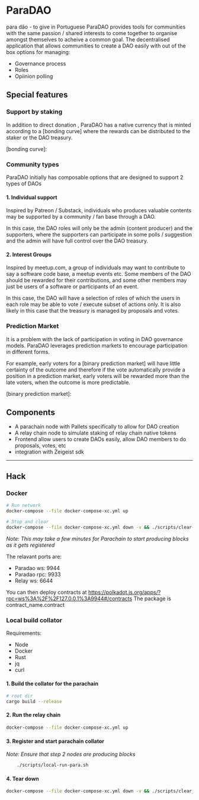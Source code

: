 # ParaDAO

para dão - to give in Portuguese
ParaDAO provides tools for communities with the same passion / shared interests to come together to organise amongst themselves to acheive a common goal.
The decentralised application that allows communities to create a DAO easily with out of the box options for managing:

-   Governance process
-   Roles
-   Opiinion polling

## Special features

### Support by staking

In addition to direct donation , ParaDAO has a native currency that is minted according to a [bonding curve] where the rewards can be distributed to the staker or the DAO treasury.

[bonding curve]:

### Community types

ParaDAO initially has composable options that are designed to support 2 types of DAOs

#### 1. Individual support

Inspired by Patreon / Substack,
individuals who produces valuable contents may be supported by a community / fan base through a DAO.

In this case,
the DAO roles will only be the admin (content producer) and the supporters,
where the supporters can participate in some polls / suggestion and the admin will have full control over the DAO treasury.

#### 2. Interest Groups

Inspired by meetup.com,
a group of individuals may want to contribute to say a software code base, a meetup events etc.
Some members of the DAO should be rewarded for their contributions,
and some other members may just be users of a software or participants of an event.

In this case,
the DAO will have a selection of roles of which the users in each role may be able to vote / execute subset of actions only.
It is also likely in this case that the treasury is managed by proposals and votes.

### Prediction Market

It is a problem with the lack of participation in voting in DAO governance models.
ParaDAO leverages prediction markets to encourage participation in different forms.

For example,
early voters for a [binary prediction market] will have little certainty of the outcome and therefore if the vote automatically provide a position in a prediction market,
early voters will be rewarded more than the late voters, when the outcome is more predictable.

[binary prediction market]:

## Components

-   A parachain node with Pallets specifically to allow for DAO creation
-   A relay chain node to simulate staking of relay chain native tokens
-   Frontend allow users to create DAOs easily, allow DAO members to do proposals, votes, etc
-   integration with Zeigeist sdk

---

## Hack

### Docker

```sh
# Run network
docker-compose --file docker-compose-xc.yml up

# Stop and clear
docker-compose --file docker-compose-xc.yml down -v && ./scripts/clear-all.sh
```

_Note: This may take a few minutes for Parachain to start producing blocks as it gets registered_

The relavant ports are:

-   Paradao ws: 9944
-   Paradao rpc: 9933
-   Relay ws: 6644

You can then deploy contracts at https://polkadot.js.org/apps/?rpc=ws%3A%2F%2F127.0.0.1%3A9944#/contracts
The package is contract_name.contract

### Local build collator

Requirements:

-   Node
-   Docker
-   Rust
-   jq
-   curl

#### 1. Build the collator for the parachain

```sh
# root dir
cargo build --release
```

#### 2. Run the relay chain

```sh
docker-compose --file docker-compose-xc.yml up
```

#### 3. Register and start parachain collator

_Note: Ensure that step 2 nodes are producing blocks_

```sh
	./scripts/local-run-para.sh
```

#### 4. Tear down

```sh
docker-compose --file docker-compose-xc.yml down -v && ./scripts/clear_all.sh
```
